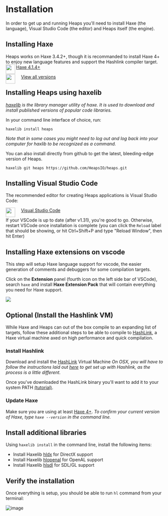 # Installation

In order to get up and running Heaps you'll need to install Haxe (the language), Visual Studio Code (the editor) and Heaps itself (the engine).

## Installing Haxe

Heaps works on Haxe 3.4.2+, though it is recommanded to install Haxe 4+ to enjoy new language features and support the Hashlink compiler target.
<a href="https://haxe.org/download"><img src="https://cloud.githubusercontent.com/assets/576184/3142589/5e2c41a0-e9c9-11e3-9608-75ec07df40e7.png" align="left" height="30"/></a> &nbsp;&nbsp;&nbsp; <a href="https://haxe.org/download/">Haxe 4.1.4+</a>

<a href="https://haxe.org/download/list/"><img src="https://cloud.githubusercontent.com/assets/576184/3142589/5e2c41a0-e9c9-11e3-9608-75ec07df40e7.png" align="left" height="30"/></a> &nbsp;&nbsp;&nbsp; <a href="https://haxe.org/download/list/">View all versions</a>

## Installing Heaps using haxelib
_[haxelib](https://lib.haxe.org/) is the library manager utility of haxe. It is used to download and install published versions of popular code libraries._

In your command line interface of choice, run:
```
haxelib install heaps
```
_Note that in some cases you might need to log out and log back into your computer for haxlib to be recognized as a command._

You can also install directly from github to get the latest, bleeding-edge version of Heaps.
```
haxelib git heaps https://github.com/HeapsIO/heaps.git
```


## Installing Visual Studio Code

The recommended editor for creating Heaps applications is Visual Studio Code:

<a href="https://code.visualstudio.com/"><img src="https://user-images.githubusercontent.com/1022912/45916285-a0959f00-be63-11e8-8f54-8d93e3e4037a.png" align="left" height="30"/></a> &nbsp;&nbsp;&nbsp; <a href="https://code.visualstudio.com/">Visual Studio Code</a>

If your VSCode is up to date (after v1.31), you're good to go. Otherwise, restart VSCode once installation is complete (you can click the `Reload` label that should be showing, or hit Ctrl+Shift+P and type "Reload Window", then hit Enter)

## Installing Haxe extensions on vscode
This step will setup Haxe language support for vscode, the easier generation of comments and debuggers for some compilation targets.

Click on the **Extension** panel (fourth icon on the left side bar of VSCode), search `haxe` and install **Haxe Extension Pack** that will contain everything you need for Haxe support.

![](https://user-images.githubusercontent.com/1022912/45916335-6547a000-be64-11e8-8d4e-799dffea475f.png)

## Optional (Install the Hashlink VM)

While Haxe and Heaps can out of the box compile to an expanding list of targets, follow these additional steps to be able to compile to [HashLink](http://hashlink.haxe.org), a Haxe virtual machine axed on high performance and quick compilation.

### Install Hashlink
Download and install the [HashLink](https://github.com/HaxeFoundation/hashlink/releases) Virtual Machine
_On OSX, you will have to follow the instructions laid out [here](https://github.com/HaxeFoundation/hashlink#building-on-linuxosx) to get set up with Hashlink, as the process is a little different._

Once you've downloaded the HashLink binary you'll want to add it to your system PATH [(tutorial)](https://www.computerhope.com/issues/ch000549.htm). 

### Update Haxe
Make sure you are using at least [Haxe 4+](https://haxe.org/download/).
_To confirm your current version of Haxe, type `haxe --version` in the command line._

## Install additional libraries
Using `haxelib install` in the command line, install the following items:
   * Install Haxelib [hldx](https://lib.haxe.org/p/hldx) for DirectX support
   * Install Haxelib [hlopenal](https://lib.haxe.org/p/hlopenal) for OpenAL support
   * Install Haxelib [hlsdl](https://lib.haxe.org/p/hlsdl) for SDL/GL support

## Verify the installation
Once everything is setup, you should be able to run `hl` command from your terminal:

![image](https://user-images.githubusercontent.com/1022912/45916745-4ef11280-be6b-11e8-8d9a-9405508ff014.png)
